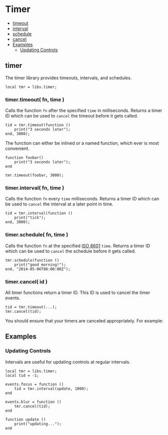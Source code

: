 ﻿
# Timer
* [timeout](#timer_timeout)
* [interval](#timer_interval)
* [schedule](#timer_schedule)
* [cancel](#timer_cancel)
* [Examples](#Examples)
	* [Updating Controls](#Updating_Controls)



## timer
The timer library provides timeouts, intervals, and schedules.

	local tmr = libs.timer;



### timer.timeout( fn, time )
Calls the function ``fn`` after the specified ``time`` in milliseconds. 
Returns a timer ID which can be used to ``cancel`` the timeout before it gets called.

	tid = tmr.timeout(function ()
		print("3 seconds later");
	end, 3000);

The function can either be inlined or a named function, which ever is most convenient.

	function foobar()
		print("3 seconds later");
	end

	tmr.timeout(foobar, 3000);


### timer.interval( fn, time )
Calls the function ``fn`` every ``time`` milliseconds. 
Returns a timer ID which can be used to ``cancel`` the interval at a later point in time.

	tid = tmr.interval(function ()
		print("tick");
	end, 3000);


### timer.schedule( fn, time )
Calls the function ``fn`` at the specified [ISO 8601](http://en.wikipedia.org/wiki/ISO_8601) ``time``. 
Returns a timer ID which can be used to ``cancel`` the schedule before it gets called.

	tmr.schedule(function ()
		print("good morning!");
	end, "2014-05-06T08:00:00Z");


### timer.cancel( id )
All timer functions return a timer ID. This ID is used to cancel the timer events.

	tid = tmr.timeout(...);
	tmr.cancel(tid);

You should ensure that your timers are canceled appropriately. For example:


## Examples

### Updating Controls
Intervals are useful for updating controls at regular intervals.

	local tmr = libs.timer;
	local tid = -1;

	events.focus = function ()
		tid = tmr.interval(update, 1000);
	end

	events.blur = function ()
		tmr.cancel(tid);
	end

	function update ()
		print("updating...");
	end


